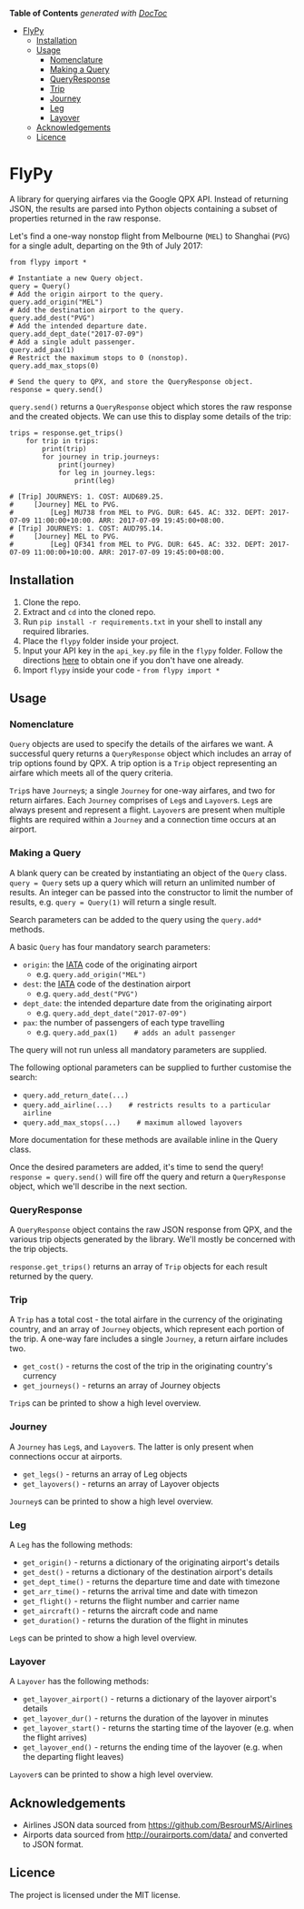 <!-- START doctoc generated TOC please keep comment here to allow auto update -->
<!-- DON'T EDIT THIS SECTION, INSTEAD RE-RUN doctoc TO UPDATE -->
**Table of Contents**  *generated with [DocToc](https://github.com/thlorenz/doctoc)*

- [FlyPy](#flypy)
  - [Installation](#installation)
  - [Usage](#usage)
    - [Nomenclature](#nomenclature)
    - [Making a Query](#making-a-query)
    - [QueryResponse](#queryresponse)
    - [Trip](#trip)
    - [Journey](#journey)
    - [Leg](#leg)
    - [Layover](#layover)
  - [Acknowledgements](#acknowledgements)
  - [Licence](#licence)

<!-- END doctoc generated TOC please keep comment here to allow auto update -->

# FlyPy

A library for querying airfares via the Google QPX API. Instead of returning JSON, the results are parsed into Python objects containing a subset of properties returned in the raw response.

Let's find a one-way nonstop flight from Melbourne (`MEL`) to Shanghai (`PVG`) for a single adult, departing on the 9th of July 2017:

```{python}
from flypy import *

# Instantiate a new Query object.
query = Query()
# Add the origin airport to the query.
query.add_origin("MEL")
# Add the destination airport to the query.
query.add_dest("PVG")
# Add the intended departure date.
query.add_dept_date("2017-07-09")
# Add a single adult passenger.
query.add_pax(1)
# Restrict the maximum stops to 0 (nonstop).
query.add_max_stops(0)

# Send the query to QPX, and store the QueryResponse object.
response = query.send()
```

`query.send()` returns a `QueryResponse` object which stores the raw response and the created objects. We can use this to display some details of the trip:

```{python}
trips = response.get_trips()
    for trip in trips:
        print(trip)
        for journey in trip.journeys:
            print(journey)
            for leg in journey.legs:
                print(leg)

# [Trip] JOURNEYS: 1. COST: AUD689.25.
#     [Journey] MEL to PVG.
#         [Leg] MU738 from MEL to PVG. DUR: 645. AC: 332. DEPT: 2017-07-09 11:00:00+10:00. ARR: 2017-07-09 19:45:00+08:00.
# [Trip] JOURNEYS: 1. COST: AUD795.14.
#     [Journey] MEL to PVG.
#         [Leg] QF341 from MEL to PVG. DUR: 645. AC: 332. DEPT: 2017-07-09 11:00:00+10:00. ARR: 2017-07-09 19:45:00+08:00.
```

## Installation

1. Clone the repo.
3. Extract and `cd` into the cloned repo.
4. Run `pip install -r requirements.txt` in your shell to install any required
libraries.
5. Place the `flypy` folder inside your project.
6. Input your API key in the `api_key.py` file in the `flypy` folder. Follow the directions [here](https://developers.google.com/qpx-express/v1/prereqs) to obtain one if you don't have one already.
7. Import `flypy` inside your code - `from flypy import *`

## Usage

### Nomenclature

`Query` objects are used to specify the details of the airfares we want. A successful query returns a `QueryResponse` object which includes an array of trip options found by QPX. A trip option is a `Trip` object representing an airfare which meets all of the query criteria.

`Trip`s have `Journey`s; a single `Journey` for one-way airfares, and two for return airfares. Each `Journey` comprises of `Leg`s and `Layover`s. `Leg`s are always present and represent a flight. `Layover`s are present when multiple flights are required within a `Journey` and a connection time occurs at an airport.

### Making a Query

A blank query can be created by instantiating an object of the `Query` class. `query = Query` sets up a query which will return an unlimited number of results. An integer can be passed into the constructor to limit the number of results, e.g. `query = Query(1)` will return a single result.

Search parameters can be added to the query using the `query.add*` methods.

A basic `Query` has four mandatory search parameters:

+   `origin`: the [IATA](https://en.wikipedia.org/wiki/List_of_airports_by_IATA_code:_A) code of the originating airport
    *   e.g. `query.add_origin("MEL")`
+   `dest`: the [IATA](https://en.wikipedia.org/wiki/List_of_airports_by_IATA_code:_A) code of the destination airport
    *   e.g. `query.add_dest("PVG")`
+   `dept_date`: the intended departure date from the originating airport
    *   e.g. `query.add_dept_date("2017-07-09")`
+   `pax`: the number of passengers of each type travelling
    *   e.g. `query.add_pax(1)    # adds an adult passenger`

The query will not run unless all mandatory parameters are supplied.

The following optional parameters can be supplied to further customise the search:

+   `query.add_return_date(...)`
+   `query.add_airline(...)    # restricts results to a particular airline`
+   `query.add_max_stops(...)    # maximum allowed layovers`

More documentation for these methods are available inline in the Query class.

Once the desired parameters are added, it's time to send the query! `response = query.send()` will fire off the query and return a `QueryResponse` object, which we'll describe in the next section.

### QueryResponse

A `QueryResponse` object contains the raw JSON response from QPX, and the various trip objects generated by the library. We'll mostly be concerned with the trip objects.

`response.get_trips()` returns an array of `Trip` objects for each result returned by the query.

### Trip

A `Trip` has a total cost - the total airfare in the currency of the originating country, and an array of `Journey` objects, which represent each portion of the trip. A one-way fare includes a single `Journey`, a return airfare includes two.

+   `get_cost()` - returns the cost of the trip in the originating country's currency
+   `get_journeys()` - returns an array of Journey objects

`Trip`s can be printed to show a high level overview.

### Journey

A `Journey` has `Leg`s, and `Layover`s. The latter is only present when connections occur at airports.

+   `get_legs()` - returns an array of Leg objects
+   `get_layovers()` - returns an array of Layover objects

`Journey`s can be printed to show a high level overview.

### Leg

A `Leg` has the following methods:

+   `get_origin()` - returns a dictionary of the originating airport's details
+   `get_dest()` - returns a dictionary of the destination airport's details
+   `get_dept_time()` - returns the departure time and date with timezone
+   `get_arr_time()` - returns the arrival time and date with timezon
+   `get_flight()` - returns the flight number and carrier name
+   `get_aircraft()` - returns the aircraft code and name
+   `get_duration()` - returns the duration of the flight in minutes

`Leg`s can be printed to show a high level overview.

### Layover

A `Layover` has the following methods:

+   `get_layover_airport()` - returns a dictionary of the layover airport's details
+   `get_layover_dur()` - returns the duration of the layover in minutes
+   `get_layover_start()` - returns the starting time of the layover (e.g. when the flight arrives)
+   `get_layover_end()` - returns the ending time of the layover (e.g. when the departing flight leaves)

`Layover`s can be printed to show a high level overview.

## Acknowledgements

+   Airlines JSON data sourced from https://github.com/BesrourMS/Airlines
+   Airports data sourced from http://ourairports.com/data/ and converted to JSON format.

## Licence

The project is licensed under the MIT license.